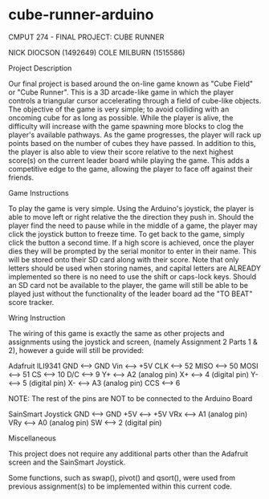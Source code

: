 # cube-runner-arduino

CMPUT 274 - FINAL PROJECT: CUBE RUNNER

NICK DIOCSON (1492649)
COLE MILBURN (1515586)


Project Description

Our final project is based around the on-line game known as "Cube Field" or "Cube Runner". This is a
3D arcade-like game in which the player controls a triangular cursor accelerating through a field of
cube-like objects. The objective of the game is very simple; to avoid colliding with an oncoming cube
for as long as possible. While the player is alive, the difficulty will increase with the game spawning
more blocks to clog the player's available pathways. As the game progresses, the player will rack up
points based on the number of cubes they have passed. In addition to this, the player is also able to
view their score relative to the next highest score(s) on the current leader board while playing the
game. This adds a competitive edge to the game, allowing the player to face off against their friends.


Game Instructions

To play the game is very simple. Using the Arduino's joystick, the player is able to move left or right
relative the the direction they push in. Should the player find the need to pause while in the middle of
a game, the player may click the joystick button to freeze time. To get back to the game, simply click the
button a second time. If a high score is achieved, once the player dies they will be prompted by the serial
monitor to enter in their name. This will be stored onto their SD card along with their score. Note that only
letters should be used when storing names, and capital letters are ALREADY implemented so there is no need to
use the shift or caps-lock keys. Should an SD card not be available to the player, the game will still be able
to be played just without the functionality of the leader board ad the "TO BEAT" score tracker.


Wring Instruction

The wiring of this game is exactly the same as other projects and assignments using the joystick and screen,
(namely Assignment 2 Parts 1 & 2), however a guide will still be provided:

Adafruit ILI9341
GND  <--> GND
Vin  <--> +5V
CLK  <--> 52
MISO <--> 50
MOSI <--> 51
CS 	 <--> 10
D/C  <--> 9
Y+ 	 <--> A2 (analog pin)
X+   <--> 4  (digital pin)
Y-   <--> 5  (digital pin)
X-   <--> A3 (analog pin)
CCS  <--> 6

NOTE: The rest of the pins are NOT to be connected to the Arduino Board

SainSmart Joystick
GND <--> GND
+5V <--> +5V
VRx	<--> A1 (analog pin)
VRy <--> A0 (analog pin)
SW <--> 2 (digital pin)


Miscellaneous

This project does not require any additional parts other than the Adafruit screen and the SainSmart Joystick.

Some functions, such as swap(), pivot() and qsort(), were used from previous assignment(s) to be implemented
within this current code.

